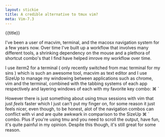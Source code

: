 ```yaml
---
layout: stickie
title: A credible alternative to tmux vim?
meta: Vim-7.3
---
```


{{title}}

I've been a user of macvim, terminal, and the macosx navigation system for a few years now. Over time I've built up a workflow that involves many different tools, a shrinking dependency on the mouse and a plethora of shortcut combo's that I find have helped imrove my workflow over time.

I use iterm2 for a terminal ( only recently switched from mac terminal for my sins ) which is such an awesome tool, macvim as text editor and I use SizeUp to manage my windowing between applications such as chrome, vim and the terminal, combined with the tabbing systems of each app respectively and layering windows of each with my favorite key combo:
  ⌘ \`

However there is just something about using tmux sessions with vim that just *feels* faster which I just can't put my finger on, for some reason it just feels nicer, even though, to be honest, alot of the navigation combos can conflict with vi and are quite awkwark in comparison to the SizeUp ⌘ ` combo. Plus if you're using tmu and you need to scroll the output, have fun, it's quite painful in my opinion. Despite this though, it's still great for some reason.

